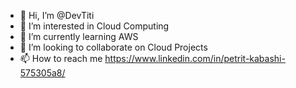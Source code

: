 - 👋 Hi, I’m @DevTiti 
- 👀 I’m interested in Cloud Computing
- 🌱 I’m currently learning AWS
- 💞️ I’m looking to collaborate on Cloud Projects
- 📫 How to reach me https://www.linkedin.com/in/petrit-kabashi-575305a8/

<!---
DevTiti/DevTiti is a ✨ special ✨ repository because its `README.md` (this file) appears on your GitHub profile.
You can click the Preview link to take a look at your changes.
--->
